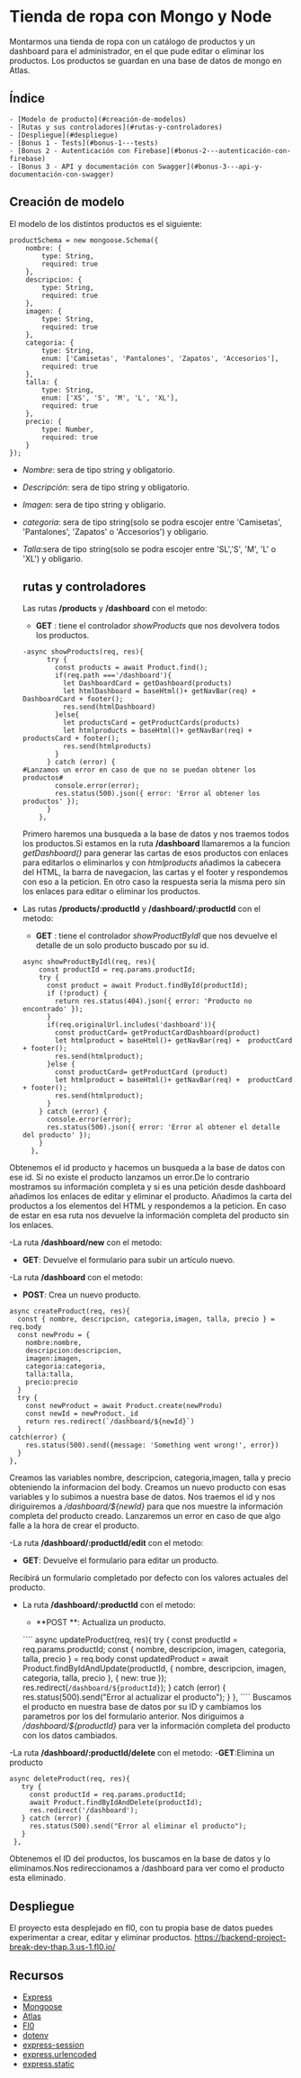   # Tienda de ropa con Mongo y Node

  Montarmos una tienda de ropa con un catálogo de productos y un dashboard para el administrador,
   en el que pude editar o eliminar los productos. Los productos se guardan en una base de 
   datos de mongo en Atlas. 

  ## Índice

    - [Modelo de producto](#creación-de-modelos)
    - [Rutas y sus controladores](#rutas-y-controladores)
    - [Despliegue](#despliegue)
    - [Bonus 1 - Tests](#bonus-1---tests)
    - [Bonus 2 - Autenticación con Firebase](#bonus-2---autenticación-con-firebase)
    - [Bonus 3 - API y documentación con Swagger](#bonus-3---api-y-documentación-con-swagger)

  ## Creación de modelo

  El modelo de los distintos productos es el siguiente:

  ```
  productSchema = new mongoose.Schema({
      nombre: {
          type: String,
          required: true
      },
      descripcion: {
          type: String,
          required: true
      },
      imagen: {
          type: String,
          required: true
      },
      categoria: {
          type: String,
          enum: ['Camisetas', 'Pantalones', 'Zapatos', 'Accesorios'],
          required: true
      },
      talla: {
          type: String,
          enum: ['XS', 'S', 'M', 'L', 'XL'],
          required: true
      },
      precio: {
          type: Number,
          required: true
      }
  });
  ```
- *Nombre*: sera de tipo  string y obligatorio. 
- *Descripción*: sera de tipo string y obligatorio. 
- *Imagen*: sera de tipo string y obligario.
- *categoria*: sera de tipo string(solo se podra escojer entre 'Camisetas', 'Pantalones',
       'Zapatos' o 'Accesorios') y obligario.
- *Talla*:sera de tipo string(solo se podra escojer entre 'SL','S', 'M', 'L' o 'XL') y obligario.


  ## rutas y controladores

  Las rutas **/products** y **/dashboard**  con el metodo:
  - **GET** : tiene el controlador *showProducts* que nos devolvera  todos los productos.

  ```
  -async showProducts(req, res){
        try {
          const products = await Product.find();
          if(req.path ==='/dashboard'){
            let DashboardCard = getDashboard(products)
            let htmlDashboard = baseHtml()+ getNavBar(req) +  DashboardCard + footer();
            res.send(htmlDashboard)
          }else{
            let productsCard = getProductCards(products)
            let htmlproducts = baseHtml()+ getNavBar(req) +  productsCard + footer();
            res.send(htmlproducts)
          }
        } catch (error) {
  #Lanzamos un error en caso de que no se puedan obtener los productos#
          console.error(error);
          res.status(500).json({ error: 'Error al obtener los productos' });
        }
      },
  ```
  Primero haremos una busqueda a la base de datos y nos traemos todos los 
  productos.Si estamos en la ruta **/dashboard**  llamaremos a la funcion 
  *getDashboard()* para generar las cartas de esos productos con enlaces para editarlos o eliminarlos y con *htmlproducts* añadimos la cabecera del HTML, la barra de navegacion, las cartas y el footer y respondemos con eso a la peticion.
  En otro caso la respuesta seria la misma pero sin los enlaces para editar o eliminar los productos.

- Las rutas **/products/:productId** y **/dashboard/:productId**  con el metodo:
  - **GET** : tiene el controlador  *showProductByIdl*  que nos devuelve el detalle de un solo producto buscado por su id.

  ```
  async showProductByIdl(req, res){
      const productId = req.params.productId;
      try {
        const product = await Product.findById(productId);
        if (!product) {
          return res.status(404).json({ error: 'Producto no encontrado' });
        }
        if(req.originalUrl.includes('dashboard')){
          const productCard= getProductCardDashboard(product)
          let htmlproduct = baseHtml()+ getNavBar(req) +  productCard + footer();
          res.send(htmlproduct);
        }else {
          const productCard= getProductCard (product)
          let htmlproduct = baseHtml()+ getNavBar(req) +  productCard + footer();
          res.send(htmlproduct);
        } 
      } catch (error) {
        console.error(error);
        res.status(500).json({ error: 'Error al obtener el detalle del producto' });
      }
    },
  ```
Obtenemos el id producto y hacemos un busqueda a la base de datos con ese id. Si no existe 
el producto lanzamos un error.De lo contrario mostramos su información completa y si es una petición desde dashboard añadimos los enlaces de editar y eliminar el producto. Añadimos la carta del productos a los elementos del HTML y 
respondemos a la peticion. En caso de estar en esa ruta nos devuelve la información completa del producto sin los enlaces.

-La ruta **/dashboard/new**  con el metodo:
 - **GET**: Devuelve el formulario para subir un artículo nuevo.

-La ruta **/dashboard** con el metodo:
  - **POST**: Crea un nuevo producto.

  ```
  async createProduct(req, res){
    const { nombre, descripcion, categoria,imagen, talla, precio } = req.body
    const newProdu = {
      nombre:nombre,
      descripcion:descripcion,
      imagen:imagen,
      categoria:categoria,
      talla:talla,
      precio:precio
    }
    try {
      const newProduct = await Product.create(newProdu)
      const newId = newProduct._id
      return res.redirect(`/dashboard/${newId}`)
    }
  catch(error) {
      res.status(500).send({message: 'Something went wrong!', error})
    }
  },
```
Creamos las variables nombre, descripcion, categoria,imagen, talla y precio obteniendo la informacion del body.
Creamos un nuevo producto con esas variables y lo subimos a nuestra base de datos. Nos traemos el id y nos diriguiremos a */dashboard/${newId}* para que nos muestre la información completa del producto creado.
Lanzaremos un error en caso de que algo falle a la hora de crear el producto.

-La ruta **/dashboard/:productId/edit** con el metodo:
  - **GET**: Devuelve el formulario para editar un producto.

Recibirá un formulario completado por defecto con los valores actuales del producto.

- La ruta **/dashboard/:productId** con el metodo:
  - **POST **: Actualiza un producto.

  ´´´´
    async updateProduct(req, res){
    try {
      const productId = req.params.productId;
      const { nombre, descripcion, imagen, categoria, talla, precio } = req.body
      const updatedProduct = await Product.findByIdAndUpdate(productId, {
        nombre,
        descripcion,
        imagen,
        categoria,
        talla,
        precio
      }, { new: true });
      res.redirect(`/dashboard/${productId}`);
    } catch (error) {
      res.status(500).send("Error al actualizar el producto");
    }
  },
  ´´´´
Buscamos el producto en nuestra base de datos por su ID y cambiamos los parametros por los del formulario anterior.
Nos diriguimos a */dashboard/${productId}* para ver la información completa del producto con los datos cambiados.

-La ruta **/dashboard/:productId/delete** con el metodo:
  -**GET**:Elimina un producto

 ```
 async deleteProduct(req, res){
    try {
      const productId = req.params.productId;    
      await Product.findByIdAndDelete(productId);
      res.redirect('/dashboard');
    } catch (error) {
      res.status(500).send("Error al eliminar el producto");
    }
  },
 ```
 Obtenemos el ID del productos, los buscamos en la base de datos y lo eliminamos.Nos redireccionamos a /dashboard para ver como el producto esta eliminado.


## Despliegue
El proyecto esta desplejado en fl0, con tu propia base de datos puedes experimentar a crear, editar y eliminar productos.
https://backend-project-break-dev-thap.3.us-1.fl0.io/




## Recursos

  - [Express](https://expressjs.com/)
  - [Mongoose](https://mongoosejs.com/)
  - [Atlas](https://www.mongodb.com/cloud/atlas)
  - [Fl0](https://fl0.io/)
  - [dotenv](https://www.npmjs.com/package/dotenv)
  - [express-session](https://www.npmjs.com/package/express-session)
  - [express.urlencoded](https://expressjs.com/en/api.html#express.urlencoded)
  - [express.static](https://expressjs.com/en/api.html#express.static)
  
